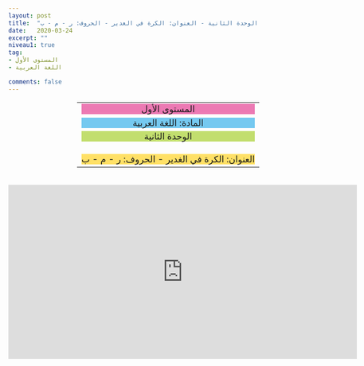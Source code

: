 ```yaml
---
layout: post
title:  "المستوى الأول - مادة اللغة العربية - الوحدة الثانية - العنوان: الكرة في الغدير - الحروف: ر - م - ب"
date:   2020-03-24
excerpt: ""
niveau1: true
tag:
- المستوى الأول 
- اللغة العربية

comments: false
---
```

<center>
<table dir="rtl" style="width: 100%; text-align: center; font-size: large;"><tbody>
<tr><td><div style="background-color: #ec79b3;"><span>
المستوى الأول
</span></div></td></tr>
<tr><td><div style="background-color: #75c9f0; "><span>
المادة: اللغة العربية
</span></div></td></tr>
<tr><td><div style="background-color: #c2de6e; "><span>
 الوحدة الثانية

</span></div></td></tr><tr>
<td><div style="background-color: #ffe066; ">
العنوان: الكرة في الغدير - الحروف: ر - م - ب

</div></td></tr>
</tbody></table><br>
<iframe width="700px" height="350px" src="https://www.youtube.com/embed/Wjg8ok7e980?rel=0&controls=1&showinfo=0&modestbranding=1&enablejsapi=1" allowfullscreen frameborder="0" ></iframe>
</center>

